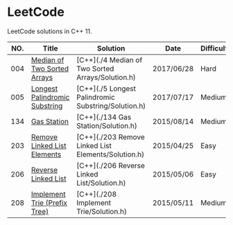 LeetCode
========

LeetCode solutions in C++ 11.

|NO.|Title|Solution|Date|Difficulty|  
|---|-----|--------|----|----------|
|004|[Median of Two Sorted Arrays][004]|[C++](./4 Median of Two Sorted Arrays/Solution.h)|2017/06/28|Hard|
|005|[Longest Palindromic Substring][005]|[C++](./5 Longest Palindromic Substring/Solution.h)|2017/07/17|Medium|
|134|[Gas Station][134]|[C++](./134 Gas Station/Solution.h)|2015/08/14|Medium|
|203|[Remove Linked List Elements][203]|[C++](./203 Remove Linked List Elements/Solution.h)|2015/04/25|Easy|  
|206|[Reverse Linked List][206]|[C++](./206 Reverse Linked List/Solution.h)|2015/05/06|Easy|  
|208|[Implement Trie (Prefix Tree)][208]|[C++](./208 Implement Trie/Solution.h)|2015/05/11|Medium| 



[004]:https://leetcode.com/problems/median-of-two-sorted-arrays
[005]:https://leetcode.com/problems/longest-palindromic-substring/
[134]:https://leetcode.com/problems/gas-station/
[203]:https://leetcode.com/problems/remove-linked-list-elements/
[206]:https://leetcode.com/problems/reverse-linked-list/
[208]:https://leetcode.com/problems/implement-trie-prefix-tree/